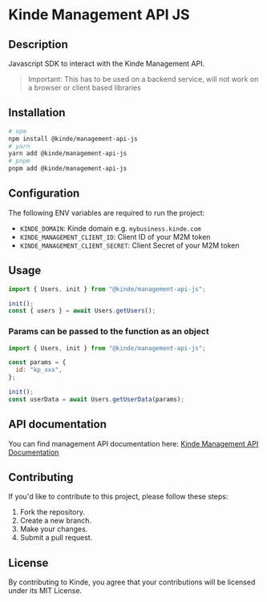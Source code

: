 # Kinde Management API JS

## Description

Javascript SDK to interact with the Kinde Management API.

> Important: This has to be used on a backend service, will not work on a browser or client based libraries

## Installation

```bash
# npm
npm install @kinde/management-api-js
# yarn
yarn add @kinde/management-api-js
# pnpm
pnpm add @kinde/management-api-js
```

## Configuration

The following ENV variables are required to run the project:

- `KINDE_DOMAIN`: Kinde domain e.g. `mybusiness.kinde.com`
- `KINDE_MANAGEMENT_CLIENT_ID`: Client ID of your M2M token
- `KINDE_MANAGEMENT_CLIENT_SECRET`: Client Secret of your M2M token

## Usage

```js
import { Users, init } from "@kinde/management-api-js";

init();
const { users } = await Users.getUsers();
```

### Params can be passed to the function as an object

```js
import { Users, init } from "@kinde/management-api-js";

const params = {
  id: "kp_xxx",
};

init();
const userData = await Users.getUserData(params);
```

## API documentation

You can find management API documentation here: [Kinde Management API Documentation](https://kinde.com/api/docs/#kinde-management-api)

## Contributing

If you'd like to contribute to this project, please follow these steps:

1. Fork the repository.
2. Create a new branch.
3. Make your changes.
4. Submit a pull request.

## License

By contributing to Kinde, you agree that your contributions will be licensed under its MIT License.
